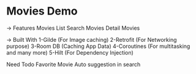 # Movies Demo

-> Features
Movies List
Search Movies
Detail Movies

-> Built With
1-Gilde (For Image caching)
2-Retrofit (For Networking purpose)
3-Room DB (Caching App Data)
4-Coroutines (For multitasking and many more)
5-Hilt (For Dependency Injection)

Need Todo
Favorite Movie
Auto suggestion in search

